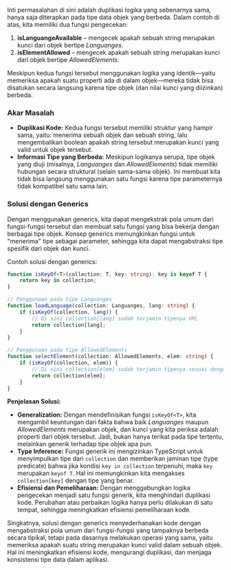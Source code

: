 ﻿Inti permasalahan di sini adalah duplikasi logika yang sebenarnya sama, hanya saja diterapkan pada tipe data objek yang berbeda. Dalam contoh di atas, kita memiliki dua fungsi pengecekan:

1. **isLanguangeAvailable** – mengecek apakah sebuah string merupakan kunci dari objek bertipe *Languanges*.
2. **isElementAllowed** – mengecek apakah sebuah string merupakan kunci dari objek bertipe *AllowedElements*.

Meskipun kedua fungsi tersebut menggunakan logika yang identik—yaitu memeriksa apakah suatu properti ada di dalam objek—mereka tidak bisa disatukan secara langsung karena tipe objek (dan nilai kunci yang diizinkan) berbeda.

### Akar Masalah

- **Duplikasi Kode:** Kedua fungsi tersebut memiliki struktur yang hampir sama, yaitu: menerima sebuah objek dan sebuah string, lalu mengembalikan boolean apakah string tersebut merupakan kunci yang valid untuk objek tersebut.
- **Informasi Tipe yang Berbeda:** Meskipun logikanya serupa, tipe objek yang diuji (misalnya, *Languanges* dan *AllowedElements*) tidak memiliki hubungan secara struktural (selain sama-sama objek). Ini membuat kita tidak bisa langsung menggunakan satu fungsi karena tipe parameternya tidak kompatibel satu sama lain.

### Solusi dengan Generics

Dengan menggunakan generics, kita dapat mengekstrak pola umum dari fungsi-fungsi tersebut dan membuat satu fungsi yang bisa bekerja dengan berbagai tipe objek. Konsep generics memungkinkan fungsi untuk "menerima" tipe sebagai parameter, sehingga kita dapat mengabstraksi tipe spesifik dari objek dan kunci.

Contoh solusi dengan generics:

```typescript
function isKeyOf<T>(collection: T, key: string): key is keyof T {
    return key in collection;
}

// Penggunaan pada tipe Languanges
function loadLanguage(collection: Languanges, lang: string) {
    if (isKeyOf(collection, lang)) {
        // Di sini collection[lang] sudah terjamin tipenya URL
        return collection[lang];
    }
}

// Penggunaan pada tipe AllowedElements
function selectElement(collection: AllowedElements, elem: string) {
    if (isKeyOf(collection, elem)) {
        // Di sini collection[elem] sudah terjamin tipenya sesuai dengan AllowedElements
        return collection[elem];
    }
}
```

**Penjelasan Solusi:**

- **Generalization:** Dengan mendefinisikan fungsi `isKeyOf<T>`, kita mengambil keuntungan dari fakta bahwa baik *Languanges* maupun *AllowedElements* merupakan objek, dan kunci yang kita periksa adalah properti dari objek tersebut. Jadi, bukan hanya terikat pada tipe tertentu, melainkan generik terhadap tipe objek apa pun.
- **Type Inference:** Fungsi generik ini mengizinkan TypeScript untuk menyimpulkan tipe dari `collection` dan memberikan jaminan tipe (type predicate) bahwa jika kondisi `key in collection` terpenuhi, maka `key` merupakan `keyof T`. Hal ini memungkinkan kita mengakses `collection[key]` dengan tipe yang benar.
- **Efisiensi dan Pemeliharaan:** Dengan menggabungkan logika pengecekan menjadi satu fungsi generik, kita menghindari duplikasi kode. Perubahan atau perbaikan logika hanya perlu dilakukan di satu tempat, sehingga meningkatkan efisiensi pemeliharaan kode.

Singkatnya, solusi dengan generics menyederhanakan kode dengan mengabstraksi pola umum dari fungsi-fungsi yang tampaknya berbeda secara tipikal, tetapi pada dasarnya melakukan operasi yang sama, yaitu memeriksa apakah suatu string merupakan kunci valid dalam sebuah objek. Hal ini meningkatkan efisiensi kode, mengurangi duplikasi, dan menjaga konsistensi tipe data dalam aplikasi.